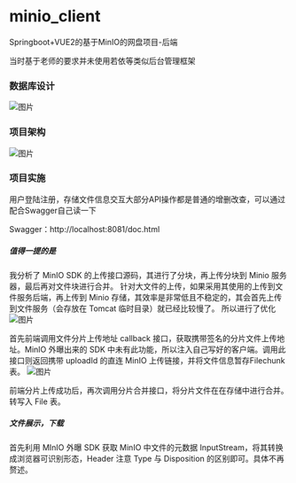 # minio_client
Springboot+VUE2的基于MinIO的网盘项目-后端

当时基于老师的要求并未使用若依等类似后台管理框架

### 数据库设计
![图片](https://user-images.githubusercontent.com/126737340/224210656-eee8e638-160c-4a96-8c1a-187765cb8bd1.png)

### 项目架构
![图片](https://user-images.githubusercontent.com/126737340/224211031-0f7c6156-54ab-4153-ba2a-4d568cc8dbfe.png)

### 项目实施
用户登陆注册，存储文件信息交互大部分API操作都是普通的增删改查，可以通过配合Swagger自己读一下

Swagger：http://localhost:8081/doc.html

##### 值得一提的是
我分析了 MinIO SDK 的上传接口源码，其进行了分块，再上传分块到 Minio 服务器，最后再对文件块进行合并。
针对大文件的上传，如果采用其使用的上传到文件服务后端，再上传到 Minio 存储，其效率是非常低且不稳定的，其会首先上传到文件服务（会存放在 Tomcat 临时目录）就已经比较慢了。
所以进行了优化
![图片](https://user-images.githubusercontent.com/126737340/224213129-507b612e-eed4-418c-9b4c-cf16d0c0eef4.png)

首先前端调用文件分片上传地址 callback 接口，获取携带签名的分片文件上传地址。MinIO 外曝出来的 SDK 中未有此功能，所以注入自己写好的客户端。调用此接口则返回携带 uploadId 的直连 MinIO 上传链接，并将文件信息暂存Filechunk 表。
![图片](https://user-images.githubusercontent.com/126737340/224213478-b21a749a-61f2-4306-aadb-5d3b0efa297d.png)

前端分片上传成功后，再次调用分片合并接口，将分片文件在在存储中进行合并。转写入 File 表。

##### 文件展示，下载
首先利用 MInIO 外曝 SDK 获取 MinIO 中文件的元数据 InputStream，将其转换成浏览器可识别形态，Header 注意 Type 与 Disposition 的区别即可。具体不再赘述。

